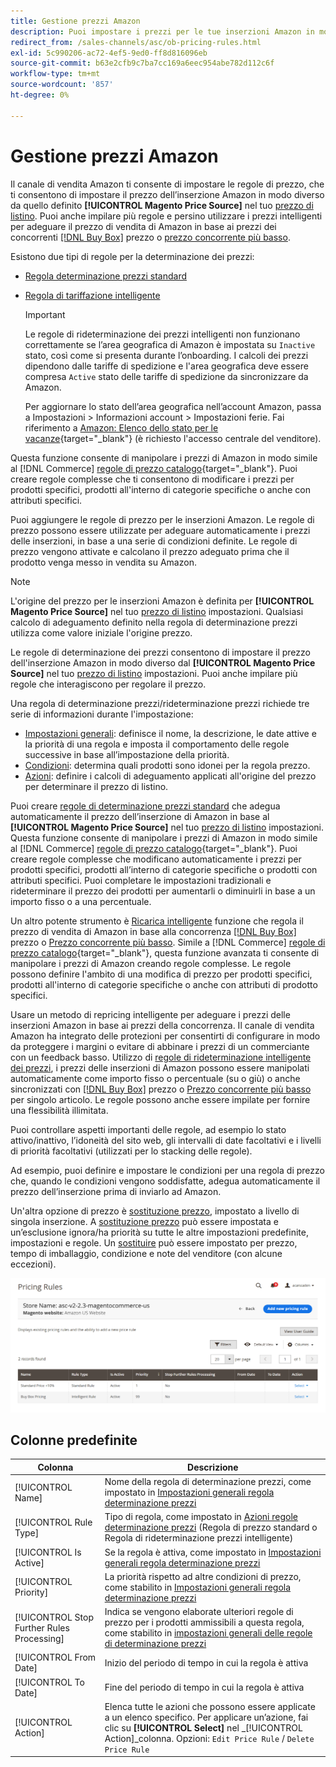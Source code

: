 ```yaml
---
title: Gestione prezzi Amazon
description: Puoi impostare i prezzi per le tue inserzioni Amazon in modo che differiscano dal tuo Negozio Commerce utilizzando le regole di prezzo.
redirect_from: /sales-channels/asc/ob-pricing-rules.html
exl-id: 5c990206-ac72-4ef5-9ed0-ff8d816096eb
source-git-commit: b63e2cfb9c7ba7cc169a6eec954abe782d112c6f
workflow-type: tm+mt
source-wordcount: '857'
ht-degree: 0%

---
```


# Gestione prezzi Amazon

Il canale di vendita Amazon ti consente di impostare le regole di prezzo, che ti consentono di impostare il prezzo dell’inserzione Amazon in modo diverso da quello definito **[!UICONTROL Magento Price Source]** nel tuo [prezzo di listino](./listing-price.md). Puoi anche impilare più regole e persino utilizzare i prezzi intelligenti per adeguare il prezzo di vendita di Amazon in base ai prezzi dei concorrenti [[!DNL Buy Box]](./buy-box-competitor-pricing.md) prezzo o [prezzo concorrente più basso](./lowest-competitor-pricing.md).

Esistono due tipi di regole per la determinazione dei prezzi:

- [Regola determinazione prezzi standard](./standard-price-rules.md)
- [Regola di tariffazione intelligente](./intelligent-repricing-rules.md)

   >[!IMPORTANT]
   >
   >Le regole di rideterminazione dei prezzi intelligenti non funzionano correttamente se l’area geografica di Amazon è impostata su `Inactive` stato, così come si presenta durante l’onboarding. I calcoli dei prezzi dipendono dalle tariffe di spedizione e l&#39;area geografica deve essere compresa `Active` stato delle tariffe di spedizione da sincronizzare da Amazon.
   >
   >Per aggiornare lo stato dell’area geografica nell’account Amazon, passa a Impostazioni > Informazioni account > Impostazioni ferie. Fai riferimento a [Amazon: Elenco dello stato per le vacanze](https://sellercentral.amazon.com/gp/help/help.html?itemID=200135620){target="_blank"} (è richiesto l&#39;accesso centrale del venditore).

Questa funzione consente di manipolare i prezzi di Amazon in modo simile al [!DNL Commerce] [regole di prezzo catalogo](https://docs.magento.com/user-guide/catalog/pricing.html){target="_blank"}. Puoi creare regole complesse che ti consentono di modificare i prezzi per prodotti specifici, prodotti all&#39;interno di categorie specifiche o anche con attributi specifici.

Puoi aggiungere le regole di prezzo per le inserzioni Amazon. Le regole di prezzo possono essere utilizzate per adeguare automaticamente i prezzi delle inserzioni, in base a una serie di condizioni definite. Le regole di prezzo vengono attivate e calcolano il prezzo adeguato prima che il prodotto venga messo in vendita su Amazon.

>[!NOTE]
>
>L&#39;origine del prezzo per le inserzioni Amazon è definita per **[!UICONTROL Magento Price Source]** nel tuo [prezzo di listino](./listing-price.md) impostazioni. Qualsiasi calcolo di adeguamento definito nella regola di determinazione prezzi utilizza come valore iniziale l&#39;origine prezzo.

Le regole di determinazione dei prezzi consentono di impostare il prezzo dell&#39;inserzione Amazon in modo diverso dal **[!UICONTROL Magento Price Source]** nel tuo [prezzo di listino](./listing-price.md) impostazioni. Puoi anche impilare più regole che interagiscono per regolare il prezzo.

Una regola di determinazione prezzi/rideterminazione prezzi richiede tre serie di informazioni durante l&#39;impostazione:

- [Impostazioni generali](./pricing-rule-general-settings.md): definisce il nome, la descrizione, le date attive e la priorità di una regola e imposta il comportamento delle regole successive in base all’impostazione della priorità.
- [Condizioni](./pricing-rule-conditions.md): determina quali prodotti sono idonei per la regola prezzo.
- [Azioni](./pricing-rule-actions.md): definire i calcoli di adeguamento applicati all&#39;origine del prezzo per determinare il prezzo di listino.

Puoi creare [regole di determinazione prezzi standard](./standard-price-rules.md) che adegua automaticamente il prezzo dell’inserzione di Amazon in base al **[!UICONTROL Magento Price Source]** nel tuo [prezzo di listino](./listing-price.md) impostazioni. Questa funzione consente di manipolare i prezzi di Amazon in modo simile al [!DNL Commerce] [regole di prezzo catalogo](https://docs.magento.com/user-guide/marketing/price-rules-catalog.html){target="_blank"}. Puoi creare regole complesse che modificano automaticamente i prezzi per prodotti specifici, prodotti all’interno di categorie specifiche o prodotti con attributi specifici. Puoi completare le impostazioni tradizionali e rideterminare il prezzo dei prodotti per aumentarli o diminuirli in base a un importo fisso o a una percentuale.

Un altro potente strumento è [Ricarica intelligente](./intelligent-repricing-rules.md) funzione che regola il prezzo di vendita di Amazon in base alla concorrenza [[!DNL Buy Box]](./buy-box-competitor-pricing.md) prezzo o [Prezzo concorrente più basso](./lowest-competitor-pricing.md). Simile a [!DNL Commerce] [regole di prezzo catalogo](https://docs.magento.com/user-guide/marketing/price-rules-catalog.html){target="_blank"}, questa funzione avanzata ti consente di manipolare i prezzi di Amazon creando regole complesse. Le regole possono definire l&#39;ambito di una modifica di prezzo per prodotti specifici, prodotti all&#39;interno di categorie specifiche o anche con attributi di prodotto specifici.

Usare un metodo di repricing intelligente per adeguare i prezzi delle inserzioni Amazon in base ai prezzi della concorrenza. Il canale di vendita Amazon ha integrato delle protezioni per consentirti di configurare in modo da proteggere i margini o evitare di abbinare i prezzi di un commerciante con un feedback basso. Utilizzo di [regole di rideterminazione intelligente dei prezzi](./intelligent-repricing-rules.md), i prezzi delle inserzioni di Amazon possono essere manipolati automaticamente come importo fisso o percentuale (su o giù) o anche sincronizzati con [[!DNL Buy Box]](./buy-box-competitor-pricing.md) prezzo o [Prezzo concorrente più basso](./lowest-competitor-pricing.md) per singolo articolo. Le regole possono anche essere impilate per fornire una flessibilità illimitata.

Puoi controllare aspetti importanti delle regole, ad esempio lo stato attivo/inattivo, l’idoneità del sito web, gli intervalli di date facoltativi e i livelli di priorità facoltativi (utilizzati per lo stacking delle regole).

Ad esempio, puoi definire e impostare le condizioni per una regola di prezzo che, quando le condizioni vengono soddisfatte, adegua automaticamente il prezzo dell’inserzione prima di inviarlo ad Amazon.

Un&#39;altra opzione di prezzo è [sostituzione prezzo](./overrides.md), impostato a livello di singola inserzione. A [sostituzione prezzo](./overrides.md) può essere impostata e un’esclusione ignora/ha priorità su tutte le altre impostazioni predefinite, impostazioni e regole. Un [sostituire](./overrides.md) può essere impostato per prezzo, tempo di imballaggio, condizione e note del venditore (con alcune eccezioni).

![Regole di determinazione prezzi](assets/amazon-pricing-rules.png)

## Colonne predefinite

| Colonna | Descrizione |
|---|---|
| [!UICONTROL Name] | Nome della regola di determinazione prezzi, come impostato in [Impostazioni generali regola determinazione prezzi](./pricing-rule-general-settings.md) |
| [!UICONTROL Rule Type] | Tipo di regola, come impostato in [Azioni regole determinazione prezzi](./pricing-rule-actions.md) (Regola di prezzo standard o Regola di rideterminazione prezzi intelligente) |
| [!UICONTROL Is Active] | Se la regola è attiva, come impostato in [Impostazioni generali regola determinazione prezzi](./pricing-rule-general-settings.md) |
| [!UICONTROL Priority] | La priorità rispetto ad altre condizioni di prezzo, come stabilito in [Impostazioni generali regola determinazione prezzi](./pricing-rule-general-settings.md) |
| [!UICONTROL Stop Further Rules Processing] | Indica se vengono elaborate ulteriori regole di prezzo per i prodotti ammissibili a questa regola, come stabilito in [impostazioni generali delle regole di determinazione prezzi](./pricing-rule-general-settings.md) |
| [!UICONTROL From Date] | Inizio del periodo di tempo in cui la regola è attiva |
| [!UICONTROL To Date] | Fine del periodo di tempo in cui la regola è attiva |
| [!UICONTROL Action] | Elenca tutte le azioni che possono essere applicate a un elenco specifico. Per applicare un’azione, fai clic su **[!UICONTROL Select]** nel _[!UICONTROL Action]_colonna. Opzioni: `Edit Price Rule` / `Delete Price Rule` |
